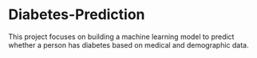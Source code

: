 # Diabetes-Prediction
This project focuses on building a machine learning model to predict whether a person has diabetes based on medical and demographic data.

